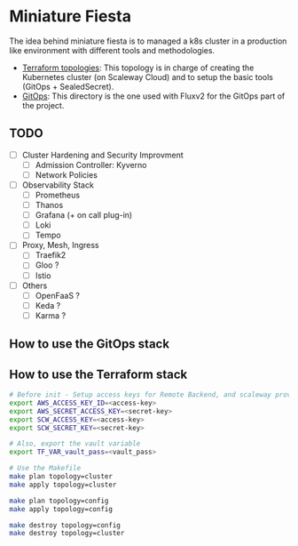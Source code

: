 # Miniature Fiesta

The idea behind miniature fiesta is to managed a k8s cluster in a production like environment with different tools and methodologies.

* [Terraform topologies](./terraform/): This topology is in charge of creating the Kubernetes cluster (on Scaleway Cloud) and to setup the basic tools (GitOps + SealedSecret).
* [GitOps](./config/): This directory is the one used with Fluxv2 for the GitOps part of the project.

## TODO

- [ ] Cluster Hardening and Security Improvment
  - [ ] Admission Controller: Kyverno
  - [ ] Network Policies
- [ ] Observability Stack
  - [ ] Prometheus
  - [ ] Thanos
  - [ ] Grafana (+ on call plug-in)
  - [ ] Loki
  - [ ] Tempo
- [ ] Proxy, Mesh, Ingress
  - [ ] Traefik2
  - [ ] Gloo ?
  - [ ] Istio
- [ ] Others
  - [ ] OpenFaaS ?
  - [ ] Keda ?
  - [ ] Karma ?

## How to use the GitOps stack

## How to use the Terraform stack

```sh
# Before init - Setup access keys for Remote Backend, and scaleway provider authentication
export AWS_ACCESS_KEY_ID=<access-key>
export AWS_SECRET_ACCESS_KEY=<secret-key>
export SCW_ACCESS_KEY=<access-key>
export SCW_SECRET_KEY=<secret-key>

# Also, export the vault variable
export TF_VAR_vault_pass=<vault_pass>

# Use the Makefile
make plan topology=cluster
make apply topology=cluster

make plan topology=config
make apply topology=config

make destroy topology=config
make destroy topology=cluster
```
